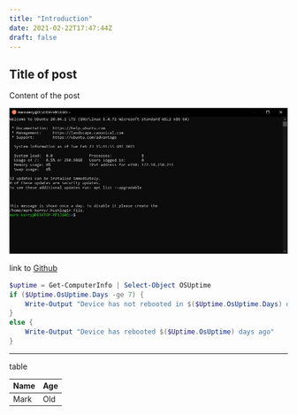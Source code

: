 ```yaml
---
title: "Introduction"
date: 2021-02-22T17:47:44Z
draft: false
---
```


## Title of post

Content of the post

![WHYYY](content/posts/images/wsl.jpg)

link to [Github](https://github.com/markkerry)

```powershell
$uptime = Get-ComputerInfo | Select-Object OSUptime
if ($Uptime.OsUptime.Days -ge 7) {
    Write-Output "Device has not rebooted in $($Uptime.OsUptime.Days) days, notify user to reboot"
}
else {
    Write-Output "Device has rebooted $($Uptime.OsUptime) days ago"
}
```

---

table

| Name | Age |
| ---- | --- |
| Mark | Old |

